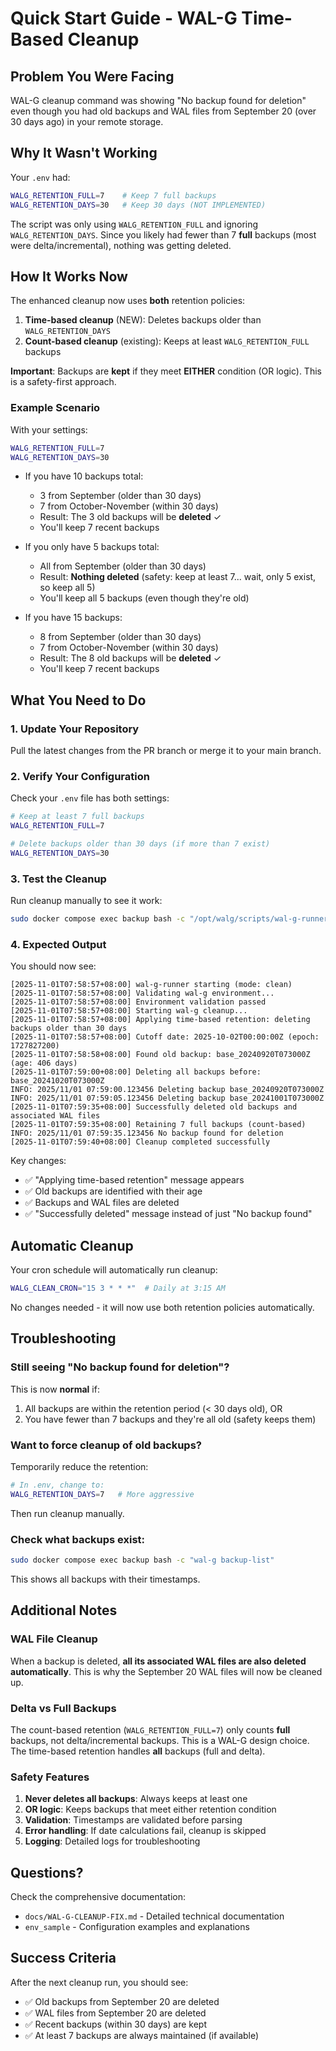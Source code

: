 # Quick Start Guide - WAL-G Time-Based Cleanup

## Problem You Were Facing

WAL-G cleanup command was showing "No backup found for deletion" even though you had old backups and WAL files from September 20 (over 30 days ago) in your remote storage.

## Why It Wasn't Working

Your `.env` had:
```bash
WALG_RETENTION_FULL=7    # Keep 7 full backups
WALG_RETENTION_DAYS=30   # Keep 30 days (NOT IMPLEMENTED)
```

The script was only using `WALG_RETENTION_FULL` and ignoring `WALG_RETENTION_DAYS`. Since you likely had fewer than 7 **full** backups (most were delta/incremental), nothing was getting deleted.

## How It Works Now

The enhanced cleanup now uses **both** retention policies:

1. **Time-based cleanup** (NEW): Deletes backups older than `WALG_RETENTION_DAYS`
2. **Count-based cleanup** (existing): Keeps at least `WALG_RETENTION_FULL` backups

**Important**: Backups are **kept** if they meet **EITHER** condition (OR logic). This is a safety-first approach.

### Example Scenario

With your settings:
```bash
WALG_RETENTION_FULL=7
WALG_RETENTION_DAYS=30
```

- If you have 10 backups total:
  - 3 from September (older than 30 days)
  - 7 from October-November (within 30 days)
  - Result: The 3 old backups will be **deleted** ✓
  - You'll keep 7 recent backups

- If you only have 5 backups total:
  - All from September (older than 30 days)
  - Result: **Nothing deleted** (safety: keep at least 7... wait, only 5 exist, so keep all 5)
  - You'll keep all 5 backups (even though they're old)

- If you have 15 backups:
  - 8 from September (older than 30 days)
  - 7 from October-November (within 30 days)
  - Result: The 8 old backups will be **deleted** ✓
  - You'll keep 7 recent backups

## What You Need to Do

### 1. Update Your Repository

Pull the latest changes from the PR branch or merge it to your main branch.

### 2. Verify Your Configuration

Check your `.env` file has both settings:
```bash
# Keep at least 7 full backups
WALG_RETENTION_FULL=7

# Delete backups older than 30 days (if more than 7 exist)
WALG_RETENTION_DAYS=30
```

### 3. Test the Cleanup

Run cleanup manually to see it work:
```bash
sudo docker compose exec backup bash -c "/opt/walg/scripts/wal-g-runner.sh clean"
```

### 4. Expected Output

You should now see:
```
[2025-11-01T07:58:57+08:00] wal-g-runner starting (mode: clean)
[2025-11-01T07:58:57+08:00] Validating wal-g environment...
[2025-11-01T07:58:57+08:00] Environment validation passed
[2025-11-01T07:58:57+08:00] Starting wal-g cleanup...
[2025-11-01T07:58:57+08:00] Applying time-based retention: deleting backups older than 30 days
[2025-11-01T07:58:57+08:00] Cutoff date: 2025-10-02T00:00:00Z (epoch: 1727827200)
[2025-11-01T07:58:58+08:00] Found old backup: base_20240920T073000Z (age: 406 days)
[2025-11-01T07:59:00+08:00] Deleting all backups before: base_20241020T073000Z
INFO: 2025/11/01 07:59:00.123456 Deleting backup base_20240920T073000Z
INFO: 2025/11/01 07:59:05.123456 Deleting backup base_20241001T073000Z
[2025-11-01T07:59:35+08:00] Successfully deleted old backups and associated WAL files
[2025-11-01T07:59:35+08:00] Retaining 7 full backups (count-based)
INFO: 2025/11/01 07:59:35.123456 No backup found for deletion
[2025-11-01T07:59:40+08:00] Cleanup completed successfully
```

Key changes:
- ✅ "Applying time-based retention" message appears
- ✅ Old backups are identified with their age
- ✅ Backups and WAL files are deleted
- ✅ "Successfully deleted" message instead of just "No backup found"

## Automatic Cleanup

Your cron schedule will automatically run cleanup:
```bash
WALG_CLEAN_CRON="15 3 * * *"  # Daily at 3:15 AM
```

No changes needed - it will now use both retention policies automatically.

## Troubleshooting

### Still seeing "No backup found for deletion"?

This is now **normal** if:
1. All backups are within the retention period (< 30 days old), OR
2. You have fewer than 7 backups and they're all old (safety keeps them)

### Want to force cleanup of old backups?

Temporarily reduce the retention:
```bash
# In .env, change to:
WALG_RETENTION_DAYS=7   # More aggressive
```

Then run cleanup manually.

### Check what backups exist:

```bash
sudo docker compose exec backup bash -c "wal-g backup-list"
```

This shows all backups with their timestamps.

## Additional Notes

### WAL File Cleanup

When a backup is deleted, **all its associated WAL files are also deleted automatically**. This is why the September 20 WAL files will now be cleaned up.

### Delta vs Full Backups

The count-based retention (`WALG_RETENTION_FULL=7`) only counts **full** backups, not delta/incremental backups. This is a WAL-G design choice. The time-based retention handles **all** backups (full and delta).

### Safety Features

1. **Never deletes all backups**: Always keeps at least one
2. **OR logic**: Keeps backups that meet either retention condition
3. **Validation**: Timestamps are validated before parsing
4. **Error handling**: If date calculations fail, cleanup is skipped
5. **Logging**: Detailed logs for troubleshooting

## Questions?

Check the comprehensive documentation:
- `docs/WAL-G-CLEANUP-FIX.md` - Detailed technical documentation
- `env_sample` - Configuration examples and explanations

## Success Criteria

After the next cleanup run, you should see:
- ✅ Old backups from September 20 are deleted
- ✅ WAL files from September 20 are deleted
- ✅ Recent backups (within 30 days) are kept
- ✅ At least 7 backups are always maintained (if available)

